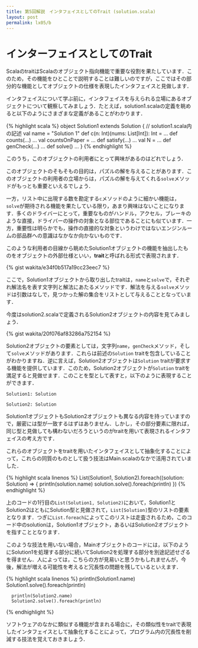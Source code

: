 ```yaml
---
title: 第5回解説　インタフェイスとしてのTrait (solution.scala)
layout: post
permalink: lx05/b
---
```


# インターフェイスとしてのTrait

ScalaのtraitはScalaのオブジェクト指向機能で重要な役割を果たしています．このため，その機能をひとことで説明することは難しいのですが，ここではその部分的な機能としてオブジェクトの仕様を表現したインタフェイスと見做します．

インタフェイスについて学ぶ前に，インタフェイスを与えられる立場にあるオブジェクトについて観察してみましょう．たとえば，solution1.scalaの定義を眺めると以下のようにさまざまな定義があることがわかります．

{% highlight scala %}
  object Solution1 extends Solution { // solution1.scala内の記述
    val name = "Solution 1"
    def c(n: Int)(nums: List[Int]): Int = ...
    def counts(...) ...
    val countsOnPaper = ...
    def satisfy(...) ...
    val N = ...
    def genCheck(...) ...
    def solve() ...
  }
{% endhighlight %}

このうち，このオブジェクトの利用者にとって興味があるのはどれでしょう．

このオブジェクトのそもそもの目的は，パズルの解を与えることがあります．このオブジェクトの利用者の立場からは，パズルの解を与えてくれる`solve`メソッドがもっとも重要といえるでしょう．

一方，リスト中に出現する数を勘定する`c`メソッドのように細かい機能は，`solve`が期待される機能を果たしている限り，あまり興味はないことになります．多くのドライバーにとって，重要なものがハンドル，アクセル，ブレーキのような直接，ドライバーの操作の対象となる部位であることにも似ています．一方，重要性は明らかでも，操作の直接的な対象というわけではないエンジンルームの部品群への意識はなかなか向かないものです．

このような利用者の目線から眺めたSolution1オブジェクトの機能を抽出したものをオブジェクトの外部仕様といい，**trait**と呼ばれる形式で表現されます．

{% gist wakita/e34f0b517a19cc23eec7 %}

ここで，Solution1オブジェクトから取り出したtraitは，`name`と`solve`で，それぞれ解法名を表す文字列と解法にあたるメソッドです．解法を与える`solve`メソッドは引数はなしで，見つかった解の集合をリストとして与えることとなっています．

今度はsolution2.scalaで定義されるSolution2オブジェクトの内容を見てみましょう．

{% gist wakita/20f076af83286a752154 %}

Solution2オブジェクトの要素としては，文字列`name`，`genCheck`メソッド，そして`solve`メソッドがあります．これらは前述の`Solution` traitを包含していることがわかりますね．逆に言えば，Solution2オブジェクトは`Solution` traitが要求する機能を提供しています．このため，Solution2オブジェクトが`Solution` traitを満足すると見做せます．このことを型として表すと，以下のように表現することができます．

~~~
Solution1: Solution

Solution2: Solution
~~~

Solution1オブジェクトもSolution2オブジェクトも異なる内容を持っていますので，厳密には型が一致するはずはありません．しかし，その部分要素に限れば，同じ型と見做しても構わないだろうというのがtraitを用いて表現されるインタフェイスの考え方です．

これらのオブジェクトをtraitを用いたインタフェイスとして抽象化することによって，これらの同質のものとして扱う技法はMain.scalaのなかで活用されていました．

{% highlight scala linenos %}
    List(Solution1, Solution2).foreach((solution: Solution) => {
      println(solution.name)
      solution.solve().foreach(println)
    })
{% endhighlight %}

上のコードの1行目の`List(Solution1, Solution2)`において，Solution1とSolution2はともにSolution型と見做されて，`List[Solution]`型のリストの要素となります．つぎに`List.foreach`によってこのリストは走査されるため，このコード中のsolutionは，Solution1オブジェクト，あるいはSolution2オブジェクトを指すこととなります．

このような技法を用いない場合，Mainオブジェクトのコードには，以下のようにSolution1を処理する部分に続いてSolution2を処理する部分を別途記述せざるを得ません．人によっては，こちらの方が見易いと思うかもしれませんが，今後，解法が増える可能性を考えると冗長性の問題を残しているといえます．

{% highlight scala linenos %}
      println(Solution1.name)
      Solution1.solve().foreach(println)

      println(Solution2.name)
      Solution2.solve().foreach(println)
{% endhighlight %}

ソフトウェアのなかに類似する機能が含まれる場合に，その類似性をtraitで表現したインタフェイスとして抽象化することによって，プログラム内の冗長性を削減する技法を覚えておきましょう．
